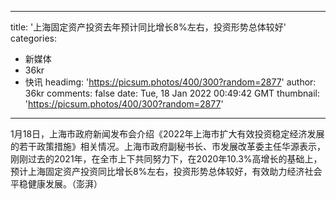 
---
title: '上海固定资产投资去年预计同比增长8%左右，投资形势总体较好'
categories: 
 - 新媒体
 - 36kr
 - 快讯
headimg: 'https://picsum.photos/400/300?random=2877'
author: 36kr
comments: false
date: Tue, 18 Jan 2022 00:49:42 GMT
thumbnail: 'https://picsum.photos/400/300?random=2877'
---

<div>   
1月18日，上海市政府新闻发布会介绍《2022年上海市扩大有效投资稳定经济发展的若干政策措施》相关情况。上海市政府副秘书长、市发展改革委主任华源表示，刚刚过去的2021年，在全市上下共同努力下，在2020年10.3%高增长的基础上，预计上海固定资产投资同比增长8%左右，投资形势总体较好，有效助力经济社会平稳健康发展。（澎湃）  
</div>
            